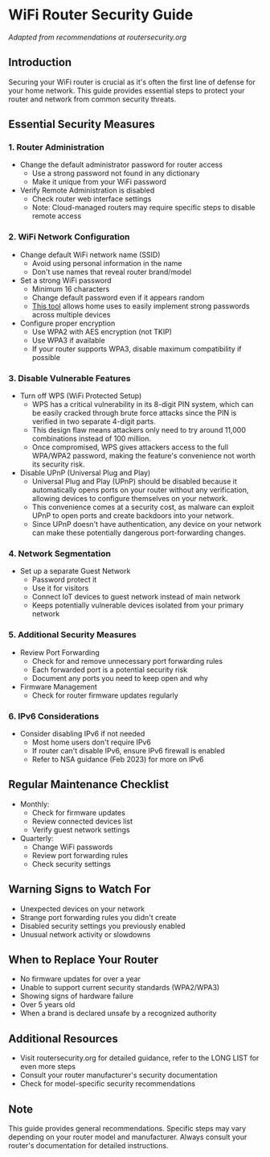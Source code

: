 # WiFi Router Security Guide
*Adapted from recommendations at routersecurity.org*

## Introduction
Securing your WiFi router is crucial as it's often the first line of defense for your home network. This guide provides essential steps to protect your router and network from common security threats.

## Essential Security Measures

### 1. Router Administration
- Change the default administrator password for router access
  - Use a strong password not found in any dictionary
  - Make it unique from your WiFi password
- Verify Remote Administration is disabled
  - Check router web interface settings
  - Note: Cloud-managed routers may require specific steps to disable remote access

### 2. WiFi Network Configuration
- Change default WiFi network name (SSID)
  - Avoid using personal information in the name
  - Don't use names that reveal router brand/model
- Set a strong WiFi password
  - Minimum 16 characters
  - Change default password even if it appears random
  - [This tool](https://github.com/TheMachineIsLearning/Cyber_ParanoidAndroid) allows home uses to easily implement strong passwords across multiple devices
- Configure proper encryption
  - Use WPA2 with AES encryption (not TKIP)
  - Use WPA3 if available
  - If your router supports WPA3, disable maximum compatibility if possible

### 3. Disable Vulnerable Features
- Turn off WPS (WiFi Protected Setup)
  - WPS has a critical vulnerability in its 8-digit PIN system, which can be easily cracked through brute force attacks since the PIN is verified in two separate 4-digit parts. 
  - This design flaw means attackers only need to try around 11,000 combinations instead of 100 million. 
  - Once compromised, WPS gives attackers access to the full WPA/WPA2 password, making the feature's convenience not worth its security risk.
- Disable UPnP (Universal Plug and Play)
  - Universal Plug and Play (UPnP) should be disabled because it automatically opens ports on your router without any verification, allowing devices to configure themselves on your network. 
  - This convenience comes at a security cost, as malware can exploit UPnP to open ports and create backdoors into your network. 
  - Since UPnP doesn't have authentication, any device on your network can make these potentially dangerous port-forwarding changes.

### 4. Network Segmentation
- Set up a separate Guest Network
  - Password protect it
  - Use it for visitors
  - Connect IoT devices to guest network instead of main network
  - Keeps potentially vulnerable devices isolated from your primary network

### 5. Additional Security Measures
- Review Port Forwarding
  - Check for and remove unnecessary port forwarding rules
  - Each forwarded port is a potential security risk
  - Document any ports you need to keep open and why
- Firmware Management
  - Check for router firmware updates regularly

### 6. IPv6 Considerations
- Consider disabling IPv6 if not needed
  - Most home users don't require IPv6
  - If router can't disable IPv6, ensure IPv6 firewall is enabled
  - Refer to NSA guidance (Feb 2023) for more on IPv6

## Regular Maintenance Checklist
- Monthly:
  - Check for firmware updates
  - Review connected devices list
  - Verify guest network settings
- Quarterly:
  - Change WiFi passwords
  - Review port forwarding rules
  - Check security settings

## Warning Signs to Watch For
- Unexpected devices on your network
- Strange port forwarding rules you didn't create
- Disabled security settings you previously enabled
- Unusual network activity or slowdowns

## When to Replace Your Router
- No firmware updates for over a year
- Unable to support current security standards (WPA2/WPA3)
- Showing signs of hardware failure
- Over 5 years old
- When a brand is declared unsafe by a recognized authority 

## Additional Resources
- Visit routersecurity.org for detailed guidance, refer to the LONG LIST for even more steps
- Consult your router manufacturer's security documentation
- Check for model-specific security recommendations

## Note
This guide provides general recommendations. Specific steps may vary depending on your router model and manufacturer. Always consult your router's documentation for detailed instructions.
